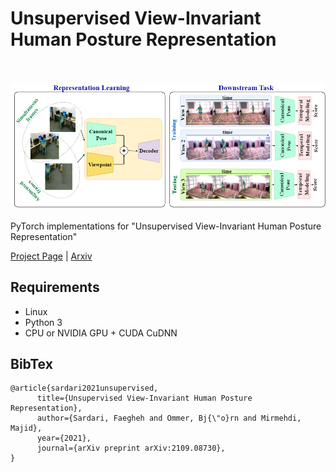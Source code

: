 # Unsupervised View-Invariant Human Posture Representation
<br><br>
<img src='imgs/last-version-overal-bnmvc2021 (2).png' width=900>
<br><br>
PyTorch implementations for "Unsupervised View-Invariant Human Posture Representation"

[Project Page]() |  [Arxiv](https://arxiv.org/pdf/2109.08730.pdf)

## Requirements
- Linux 
- Python 3
- CPU or NVIDIA GPU + CUDA CuDNN


## BibTex

```
@article{sardari2021unsupervised,
      title={Unsupervised View-Invariant Human Posture Representation}, 
      author={Sardari, Faegheh and Ommer, Bj{\"o}rn and Mirmehdi, Majid},
      year={2021},
      journal={arXiv preprint arXiv:2109.08730},
}
```
